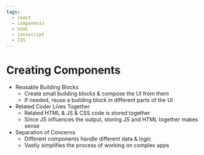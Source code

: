 ```yaml
---
tags:
  - react
  - components
  - html
  - javascript
  - CSS
---
```

# Creating Components
* Reusable Building Blocks
	* Create small building blocks & compose the UI from them
	* If needed, reuse a building block in different parts of the UI
* Related Coder Lives Together
	* Related HTML & JS & CSS code is stored together
	* Since JS influences the output, storing JS and HTML together makes sense
* Separation of Concerns
	* Different components handle different data & logic
	* Vastly simplifies the process of working on complex apps

